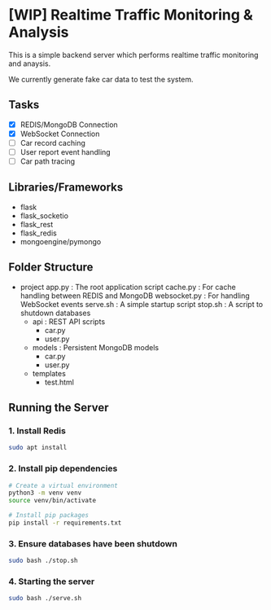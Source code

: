 # [WIP] Realtime Traffic Monitoring & Analysis

This is a simple backend server which performs realtime traffic monitoring and anaysis.

We currently generate fake car data to test the system.

## Tasks
- [x] REDIS/MongoDB Connection
- [x] WebSocket Connection
- [ ] Car record caching
- [ ] User report event handling
- [ ] Car path tracing

## Libraries/Frameworks
- flask
- flask_socketio
- flask_rest
- flask_redis
- mongoengine/pymongo

## Folder Structure
- project
  app.py : The root application script
  cache.py : For cache handling between REDIS and MongoDB
  websocket.py : For handling WebSocket events
  serve.sh : A simple startup script
  stop.sh : A script to shutdown databases
  - api : REST API scripts
    - car.py
    - user.py
  - models : Persistent MongoDB models
    - car.py
    - user.py
  - templates
    - test.html


## Running the Server

### 1. Install Redis
```bash
sudo apt install
```

### 2. Install pip dependencies
```bash
# Create a virtual environment
python3 -m venv venv
source venv/bin/activate

# Install pip packages
pip install -r requirements.txt
```

### 3. Ensure databases have been shutdown
```bash
sudo bash ./stop.sh
```

### 4. Starting the server
```bash
sudo bash ./serve.sh
```

